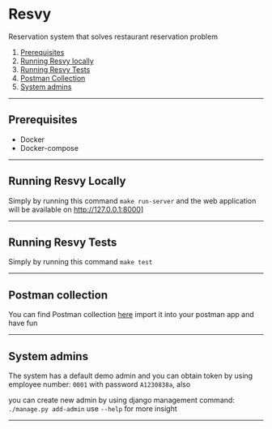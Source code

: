 # Resvy

Reservation system that solves restaurant reservation problem

1. [Prerequisites](#Prerequisites)
2. [Running Resvy locally](#Resvy-locally)
3. [Running Resvy Tests](#Resvy-tests)
4. [Postman Collection](#postman-collection)
5. [System admins](#system-admins)

---

## Prerequisites <a name="Prerequisites"></a>

* Docker
* Docker-compose

---

## Running Resvy Locally <a name="resvy-locally"></a>

Simply by running this command ``make run-server`` and the web application will be available on http://127.0.0.1:8000]

---

## Running Resvy Tests <a name="resvy-tests"></a>

Simply by running this command ``make test``

---

## Postman collection <a name="postman-collection"></a>

You can find Postman collection [here](schema.yaml) import it into your postman app and have fun

---

## System admins <a name="#system-admins"></a>

The system has a default demo admin and you can obtain token by using employee number: `0001` with password `A1230838a`,
also 

you can create new admin by using django management command: `./manage.py add-admin` use `--help` for more insight 

---
